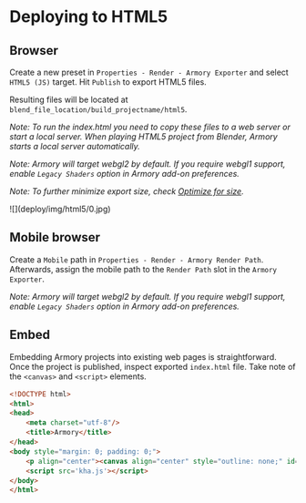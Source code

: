 # Deploying to HTML5

## Browser

Create a new preset in `Properties - Render - Armory Exporter` and select `HTML5 (JS)` target. Hit `Publish` to export HTML5 files.

Resulting files will be located at `blend_file_location/build_projectname/html5`.

*Note: To run the index.html you need to copy these files to a web server or start a local server. When playing HTML5 project from Blender, Armory starts a local server automatically.*

*Note: Armory will target webgl2 by default. If you require webgl1 support, enable `Legacy Shaders` option in Armory add-on preferences.* 

*Note: To further minimize export size, check [Optimize for size](optimize?id=optimize-for-size).* 

<div style="width:75%">![](deploy/img/html5/0.jpg)</div>

## Mobile browser

Create a `Mobile` path in `Properties - Render - Armory Render Path`. Afterwards, assign the mobile path to the `Render Path` slot in the `Armory Exporter`.

*Note: Armory will target webgl2 by default. If you require webgl1 support, enable `Legacy Shaders` option in Armory add-on preferences.* 

## Embed

Embedding Armory projects into existing web pages is straightforward. Once the project is published, inspect exported `index.html` file. Take note of the `<canvas>` and `<script>` elements.

```html
<!DOCTYPE html>
<html>
<head>
    <meta charset="utf-8"/>
    <title>Armory</title>
</head>
<body style="margin: 0; padding: 0;">
    <p align="center"><canvas align="center" style="outline: none;" id='khanvas' width='1280' height='720' tabindex='-1'></canvas></p>
    <script src='kha.js'></script>
</body>
</html>
```
